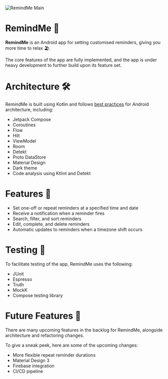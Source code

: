 ![RemindMe Main](https://user-images.githubusercontent.com/73708076/207454305-b870d65b-6065-4af2-ae4c-0ae64c1e6adc.png)

# RemindMe 🔔
**RemindMe** is an Android app for setting customised reminders, giving you more time to relax 🏖️.

The core features of the app are fully implemented, and the app is under heavy development to further build upon its feature set.

# Architecture 🛠
RemindMe is built using Kotlin and follows [best practices](https://developer.android.com/topic/architecture/recommendations) for Android architecture, including:
- Jetpack Compose
- Coroutines
- Flow
- Hilt
- ViewModel
- Room
- Detekt
- Proto DataStore
- Material Design
- Dark theme
- Code analysis using Ktlint and Detekt

# Features 📱
 - Set one-off or repeat reminders at a specified time and date
 - Receive a notification when a reminder fires
 - Search, filter, and sort reminders
 - Edit, complete, and delete reminders
 - Automatic updates to reminders when a timezone shift occurs

# Testing 🧪
To facilitate testing of the app, RemindMe uses the following:
 - JUnit
 - Espresso
 - Truth
 - MockK
 - Compose testing library

# Future Features 🔮
There are many upcoming features in the backlog for RemindMe, alongside architecture and refactoring changes.

To give a sneak peek, here are some of the upcoming changes:
 - More flexible repeat reminder durations
 - Material Design 3
 - Firebase integration 
 - CI/CD pipeline
